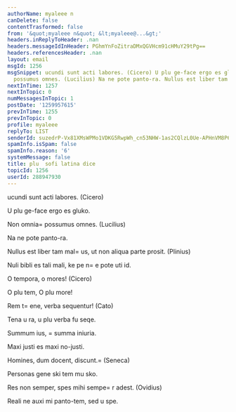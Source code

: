 ```yaml
---
authorName: myaleee n
canDelete: false
contentTrasformed: false
from: '&quot;myaleee n&quot; &lt;myaleee@...&gt;'
headers.inReplyToHeader: .nan
headers.messageIdInHeader: PGhmYnFoZitraDMxQGVHcm91cHMuY29tPg==
headers.referencesHeader: .nan
layout: email
msgId: 1256
msgSnippet: ucundi sunt acti labores. (Cicero) U plu ge-face ergo es gluko. Non omnia
  possumus omnes. (Lucilius) Na ne pote panto-ra. Nullus est liber tam malus, ut non
nextInTime: 1257
nextInTopic: 0
numMessagesInTopic: 1
postDate: '1259957615'
prevInTime: 1255
prevInTopic: 0
profile: myaleee
replyTo: LIST
senderId: suzedrP-Vx81XMsWPMo1VDKG5RwpWh_cn53NHW-1as2CQlzL0Ue-APHnVM8P6BGywv6hEbVmfA-H9akNcqZffwfR955dmA
spamInfo.isSpam: false
spamInfo.reason: '6'
systemMessage: false
title: plu  sofi latina dice
topicId: 1256
userId: 288947930
---
```


ucundi sunt acti labores. (Cicero)

U plu ge-face ergo es gluko.

Non omnia=
 possumus omnes. (Lucilius)

Na ne pote panto-ra.

Nullus est liber tam mal=
us, ut non aliqua parte prosit. (Plinius)

Nuli bibli es tali mali, ke pe n=
e pote uti id.

O tempora, o mores! (Cicero)

O plu tem, O plu more!

Rem t=
ene, verba sequentur! (Cato)

Tena u ra, u plu verba fu seqe.

Summum ius, =
summa iniuria.

Maxi justi es maxi no-justi.

Homines, dum docent, discunt.=
 (Seneca)

Personas gene  ski tem  mu sko.

Res non semper, spes mihi sempe=
r adest. (Ovidius)

Reali ne auxi mi panto-tem, sed u spe.


